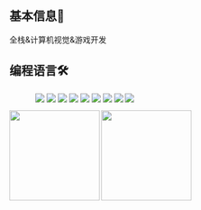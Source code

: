 ## 基本信息👤    
全栈&计算机视觉&游戏开发

<!-- ## 我的项目📚
- [iSchool: 一个基于Vue3、SC、SCA2023、ElasticSearch、RabbitMQ、XXL-JOB、Python爬虫的综合性教务公告检索平台](https://github.com/AZCodingAccount/iSchool)
- [iGomokuGame: 一个基于Vue3、SpringBoot3、WebSocket、DataView的在线五子棋游戏](https://github.com/AZCodingAccount/iGomokuGame)
- [iTime: 一个基于electron、vue3、Arco Design、Pinia的桌面端效率软件](https://github.com/AZCodingAccount/iTime)
- [github-readme-stats-plus: 一个基于React、Ant Design pro、zustand的可视化Github状态卡片生成器](https://github.com/AZCodingAccount/github-readme-stats-plus)

 -->

## 编程语言🛠️
<p align="left"> 
      &emsp;&emsp;&emsp;
      <!-- 前端 -->
      <a href="" target="_blank"><img  align=center src="https://img.shields.io/badge/code-vue-%231677ff?style=flat"/></a>
      <a href="" target="_blank"><img  align=center src="https://img.shields.io/badge/code-html+css-%231677ff?style=flat"/></a>
      <a href="" target="_blank"><img  align=center src="https://img.shields.io/badge/code-JavaScript-%231677ff?style=flat"/></a>
      <a href="" target="_blank"><img  align=center src="https://img.shields.io/badge/code-TypeScript-%231677ff?style=flat"/></a>
      <a href="" target="_blank"><img  align=center src="https://img.shields.io/badge/code-java-%231677ff?style=flat"/></a>
      <a href="" target="_blank"><img  align=center src="https://img.shields.io/badge/code-kotlin-%231677ff?style=flat"/></a>
      <a href="" target="_blank"><img  align=center src="https://img.shields.io/badge/code-c/cpp-%231677ff?style=flat"/></a>
      <a href="" target="_blank"><img  align=center src="https://img.shields.io/badge/code-Python-%231677ff?style=flat"/></a>
      <a href="" target="_blank"><img  align=center src="https://img.shields.io/badge/code-Golang-%231677ff?style=flat"/></a>
</p>

<!--
<p align="center">[![AlbertZhang's WakaTime stats](https://github-readme-stats.vercel.app/api/wakatime?username=AlbertZhang)](https://github.com/anuraghazra/github-readme-stats)</p>
-->
<img height="160px" align="left" src="https://github-readme-stats.vercel.app/api?username=Torosamy&locale=cn&line_height=21&show_icons=true&theme=&rank_icon=default&include_all_commits=true&custom_title=我的统计数据"/>
<img height="160px" align="left" src="https://github-readme-stats.vercel.app/api/top-langs/?username=Torosamy&include_all_commits=true&locale=cn&line_height=33&theme=&langs_count=6&layout=compact&custom_title=我的常用语言"/>
